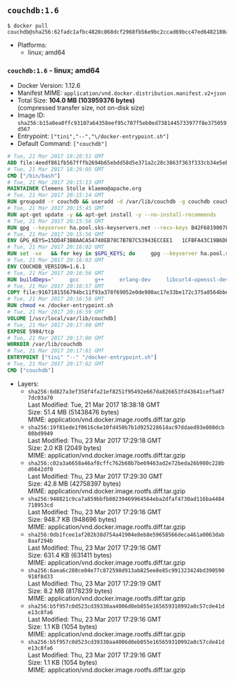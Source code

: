 ## `couchdb:1.6`

```console
$ docker pull couchdb@sha256:62fadc1afbc4820c868dcf2968fb56e9bc2ccad69bcc47ed6482180ab5e49a10
```

-	Platforms:
	-	linux; amd64

### `couchdb:1.6` - linux; amd64

-	Docker Version: 1.12.6
-	Manifest MIME: `application/vnd.docker.distribution.manifest.v2+json`
-	Total Size: **104.0 MB (103959376 bytes)**  
	(compressed transfer size, not on-disk size)
-	Image ID: `sha256:b15a0ea0ffc93107a64358eef95c707f5eb0ed7381445733977f8e375059d567`
-	Entrypoint: `["tini","--","\/docker-entrypoint.sh"]`
-	Default Command: `["couchdb"]`

```dockerfile
# Tue, 21 Mar 2017 18:28:51 GMT
ADD file:4eedf861fb567fffb2694b65ebdd58d5e371a2c28c3863f363f333cb34e5eb7b in / 
# Tue, 21 Mar 2017 18:29:05 GMT
CMD ["/bin/bash"]
# Tue, 21 Mar 2017 20:15:13 GMT
MAINTAINER Clemens Stolle klaemo@apache.org
# Tue, 21 Mar 2017 20:15:14 GMT
RUN groupadd -r couchdb && useradd -d /var/lib/couchdb -g couchdb couchdb
# Tue, 21 Mar 2017 20:15:45 GMT
RUN apt-get update -y && apt-get install -y --no-install-recommends     ca-certificates     curl     erlang-nox     libicu52     libmozjs185-1.0     libnspr4     libnspr4-0d   && rm -rf /var/lib/apt/lists/*
# Tue, 21 Mar 2017 20:15:56 GMT
RUN gpg --keyserver ha.pool.sks-keyservers.net --recv-keys B42F6819007F00F88E364FD4036A9C25BF357DD4   && curl -o /usr/local/bin/gosu -fSL "https://github.com/tianon/gosu/releases/download/1.7/gosu-$(dpkg --print-architecture)"   && curl -o /usr/local/bin/gosu.asc -fSL "https://github.com/tianon/gosu/releases/download/1.7/gosu-$(dpkg --print-architecture).asc"   && gpg --verify /usr/local/bin/gosu.asc   && rm /usr/local/bin/gosu.asc   && chmod +x /usr/local/bin/gosu   && gpg --keyserver ha.pool.sks-keyservers.net --recv-keys 6380DC428747F6C393FEACA59A84159D7001A4E5   && curl -o /usr/local/bin/tini -fSL "https://github.com/krallin/tini/releases/download/v0.9.0/tini"   && curl -o /usr/local/bin/tini.asc -fSL "https://github.com/krallin/tini/releases/download/v0.9.0/tini.asc"   && gpg --verify /usr/local/bin/tini.asc   && rm /usr/local/bin/tini.asc   && chmod +x /usr/local/bin/tini
# Tue, 21 Mar 2017 20:15:56 GMT
ENV GPG_KEYS=15DD4F3B8AACA54740EB78C7B7B7C53943ECCEE1   1CFBFA43C19B6DF4A0CA3934669C02FFDF3CEBA3   25BBBAC113C1BFD5AA594A4C9F96B92930380381   4BFCA2B99BADC6F9F105BEC9C5E32E2D6B065BFB   5D680346FAA3E51B29DBCB681015F68F9DA248BC   7BCCEB868313DDA925DF1805ECA5BCB7BB9656B0   C3F4DFAEAD621E1C94523AEEC376457E61D50B88   D2B17F9DA23C0A10991AF2E3D9EE01E47852AEE4   E0AF0A194D55C84E4A19A801CDB0C0F904F4EE9B
# Tue, 21 Mar 2017 20:16:02 GMT
RUN set -xe   && for key in $GPG_KEYS; do     gpg --keyserver ha.pool.sks-keyservers.net --recv-keys "$key";   done
# Tue, 21 Mar 2017 20:16:03 GMT
ENV COUCHDB_VERSION=1.6.1
# Tue, 21 Mar 2017 20:16:56 GMT
RUN buildDeps='     gcc     g++     erlang-dev     libcurl4-openssl-dev     libicu-dev     libmozjs185-dev     libnspr4-dev     make   '   && apt-get update && apt-get install -y --no-install-recommends $buildDeps   && curl -fSL http://apache.osuosl.org/couchdb/source/$COUCHDB_VERSION/apache-couchdb-$COUCHDB_VERSION.tar.gz -o couchdb.tar.gz   && curl -fSL https://www.apache.org/dist/couchdb/source/$COUCHDB_VERSION/apache-couchdb-$COUCHDB_VERSION.tar.gz.asc -o couchdb.tar.gz.asc   && gpg --verify couchdb.tar.gz.asc   && mkdir -p /usr/src/couchdb   && tar -xzf couchdb.tar.gz -C /usr/src/couchdb --strip-components=1   && cd /usr/src/couchdb   && ./configure --with-js-lib=/usr/lib --with-js-include=/usr/include/mozjs   && make && make install   && apt-get purge -y --auto-remove $buildDeps   && rm -rf /var/lib/apt/lists/* /usr/src/couchdb /couchdb.tar.gz*   && chown -R couchdb:couchdb     /usr/local/lib/couchdb /usr/local/etc/couchdb     /usr/local/var/lib/couchdb /usr/local/var/log/couchdb /usr/local/var/run/couchdb   && chmod -R g+rw     /usr/local/lib/couchdb /usr/local/etc/couchdb     /usr/local/var/lib/couchdb /usr/local/var/log/couchdb /usr/local/var/run/couchdb   && mkdir -p /var/lib/couchdb   && sed -e 's/^bind_address = .*$/bind_address = 0.0.0.0/' -i /usr/local/etc/couchdb/default.ini   && sed -e 's!/usr/local/var/log/couchdb/couch.log$!/dev/null!' -i /usr/local/etc/couchdb/default.ini
# Tue, 21 Mar 2017 20:16:57 GMT
COPY file:9167181556794bc11f93a378f69052e0de980ac17e33be172c375a8564bbe89a in / 
# Tue, 21 Mar 2017 20:16:58 GMT
RUN chmod +x /docker-entrypoint.sh
# Tue, 21 Mar 2017 20:16:59 GMT
VOLUME [/usr/local/var/lib/couchdb]
# Tue, 21 Mar 2017 20:17:00 GMT
EXPOSE 5984/tcp
# Tue, 21 Mar 2017 20:17:00 GMT
WORKDIR /var/lib/couchdb
# Tue, 21 Mar 2017 20:17:01 GMT
ENTRYPOINT ["tini" "--" "/docker-entrypoint.sh"]
# Tue, 21 Mar 2017 20:17:02 GMT
CMD ["couchdb"]
```

-	Layers:
	-	`sha256:6d827a3ef358f4fa21ef8251f95492e667da826653fd43641cef5a877dc03a70`  
		Last Modified: Tue, 21 Mar 2017 18:38:18 GMT  
		Size: 51.4 MB (51438476 bytes)  
		MIME: application/vnd.docker.image.rootfs.diff.tar.gzip
	-	`sha256:19f81ede1f0616c6e10fd450b7b1d925228614ac97ddaed93e080dcb08bd9949`  
		Last Modified: Thu, 23 Mar 2017 17:29:18 GMT  
		Size: 2.0 KB (2049 bytes)  
		MIME: application/vnd.docker.image.rootfs.diff.tar.gzip
	-	`sha256:c02a3a6658a46af8cffc762b68b7be69463ad2e72beda26b980c228bd6642df0`  
		Last Modified: Thu, 23 Mar 2017 17:29:30 GMT  
		Size: 42.8 MB (42758397 bytes)  
		MIME: application/vnd.docker.image.rootfs.diff.tar.gzip
	-	`sha256:948821c9ca7a859bbfb80239469964564eba2dfaf4730ad116ba4484718953cd`  
		Last Modified: Thu, 23 Mar 2017 17:29:16 GMT  
		Size: 948.7 KB (948696 bytes)  
		MIME: application/vnd.docker.image.rootfs.diff.tar.gzip
	-	`sha256:0db1fcee1af202b38d754a41904e8eb8e59658566deca461a0063dab8aaf294b`  
		Last Modified: Thu, 23 Mar 2017 17:29:16 GMT  
		Size: 631.4 KB (631411 bytes)  
		MIME: application/vnd.docker.image.rootfs.diff.tar.gzip
	-	`sha256:6aea6c280ce04e77c872598d913ab825ee8e85c991323424bd390590918f8d33`  
		Last Modified: Thu, 23 Mar 2017 17:29:19 GMT  
		Size: 8.2 MB (8178239 bytes)  
		MIME: application/vnd.docker.image.rootfs.diff.tar.gzip
	-	`sha256:b5f957c0d523cd39330aa4006d0eb055e165659310992a0c57cde41de13c8fa6`  
		Last Modified: Thu, 23 Mar 2017 17:29:16 GMT  
		Size: 1.1 KB (1054 bytes)  
		MIME: application/vnd.docker.image.rootfs.diff.tar.gzip
	-	`sha256:b5f957c0d523cd39330aa4006d0eb055e165659310992a0c57cde41de13c8fa6`  
		Last Modified: Thu, 23 Mar 2017 17:29:16 GMT  
		Size: 1.1 KB (1054 bytes)  
		MIME: application/vnd.docker.image.rootfs.diff.tar.gzip
